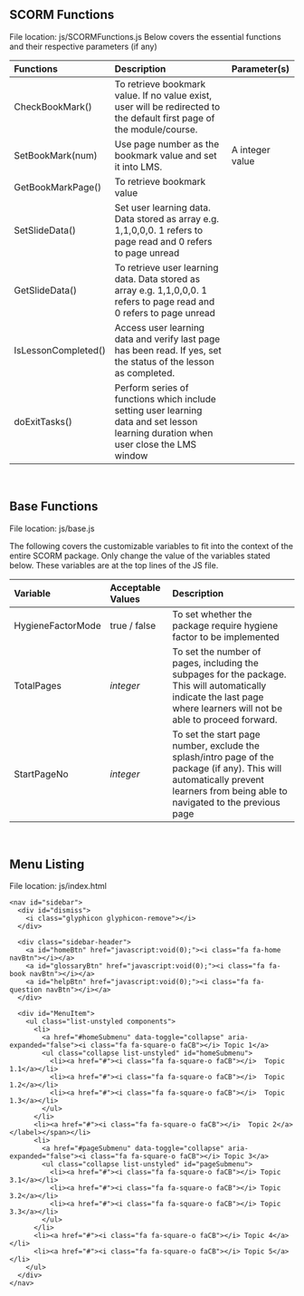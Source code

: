 ## SCORM Functions
File location: js/SCORMFunctions.js
Below covers the essential functions and their respective parameters (if any)

| Functions      | Description           | Parameter(s)  |
| :---  |:--- | :--- |
| CheckBookMark() | To retrieve bookmark value. If no value exist, user will be redirected to the default first page of the module/course. |  |
| SetBookMark(num) | Use page number as the bookmark value and set it into LMS. |  A integer value  |
| GetBookMarkPage() | To retrieve bookmark value | |
| SetSlideData() | Set user learning data. Data stored as array e.g. 1,1,0,0,0. 1 refers to page read and 0 refers to page unread | |
| GetSlideData() | To retrieve user learning data. Data stored as array e.g. 1,1,0,0,0. 1 refers to page read and 0 refers to page unread | |
| IsLessonCompleted() | Access user learning data and verify last page has been read. If yes, set the status of the lesson as completed. | |
| doExitTasks() | Perform series of functions which include setting user learning data and set lesson learning duration when user close the LMS window | |

<br />

## Base Functions
File location: js/base.js

The following covers the customizable variables to fit into the context of the entire SCORM package. Only change the value of the variables stated below. These variables are at the top lines of the JS file.

|Variable      |Acceptable Values  |Description  |
| :---  |:--------- |:--- |
| HygieneFactorMode | true / false  | To set whether the package require hygiene factor to be implemented |
| TotalPages | <i>integer</i>  | To set the number of pages, including the subpages for the package. This will automatically indicate the last page where learners will not be able to proceed forward. |
| StartPageNo | <i>integer</i>  | To set the start page number, exclude the splash/intro page of the package (if any). This will automatically prevent learners from being able to navigated to the previous page |

<br />

## Menu Listing
File location: js/index.html

```
<nav id="sidebar">
  <div id="dismiss">
    <i class="glyphicon glyphicon-remove"></i>
  </div>

  <div class="sidebar-header">
    <a id="homeBtn" href="javascript:void(0);"><i class="fa fa-home navBtn"></i></a>
    <a id="glossaryBtn" href="javascript:void(0);"><i class="fa fa-book navBtn"></i></a>
    <a id="helpBtn" href="javascript:void(0);"><i class="fa fa-question navBtn"></i></a>
  </div>

  <div id="MenuItem">
    <ul class="list-unstyled components">
      <li>
        <a href="#homeSubmenu" data-toggle="collapse" aria-expanded="false"><i class="fa fa-square-o faCB"></i> Topic 1</a>
        <ul class="collapse list-unstyled" id="homeSubmenu">
          <li><a href="#"><i class="fa fa-square-o faCB"></i>  Topic 1.1</a></li>
          <li><a href="#"><i class="fa fa-square-o faCB"></i>  Topic 1.2</a></li>
          <li><a href="#"><i class="fa fa-square-o faCB"></i>  Topic 1.3</a></li>
        </ul>
      </li>
      <li><a href="#"><i class="fa fa-square-o faCB"></i>  Topic 2</a> </label></span></li>
      <li>
        <a href="#pageSubmenu" data-toggle="collapse" aria-expanded="false"><i class="fa fa-square-o faCB"></i> Topic 3</a>
        <ul class="collapse list-unstyled" id="pageSubmenu">
          <li><a href="#"><i class="fa fa-square-o faCB"></i> Topic 3.1</a></li>
          <li><a href="#"><i class="fa fa-square-o faCB"></i> Topic 3.2</a></li>
          <li><a href="#"><i class="fa fa-square-o faCB"></i> Topic 3.3</a></li>
        </ul>
      </li>
      <li><a href="#"><i class="fa fa-square-o faCB"></i> Topic 4</a></li>
      <li><a href="#"><i class="fa fa-square-o faCB"></i> Topic 5</a></li>
    </ul>
  </div>
</nav>
```
